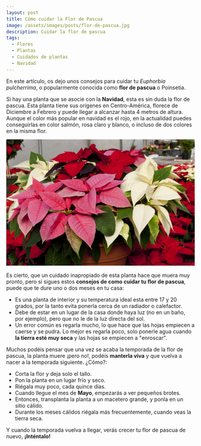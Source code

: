 ```yaml
---
layout: post
title: Cómo cuidar la Flor de Pascua
image: /assets/images/posts/flor-de-pascua.jpg
description: Cuidar la flor de pascua
tags:
  - Flores
  - Plantas
  - Cuidados de plantas
  - Navidad
---
```


En este artículo, os dejo unos consejos para cuidar tu _Euphorbia pulcherrima_, o popularmente conocida como **flor de pascua** o Poinsetia.

Si hay una planta que se asocie con la **Navidad**, esta es sin duda la flor de pascua. Esta planta tiene sus orígenes en Centro-América, florece de Diciembre a Febrero y puede llegar a alcanzar hasta 4 metros de altura.
Aunque el color más popular en navidad es el rojo, en la actualidad puedes conseguirlas en color salmón, rosa claro y blanco, o incluso de dos colores en la misma flor.

![Como cuidar la Flor de Pascua](/assets/images/posts/flor-de-pascua-colores.jpg)

Es cierto, que un cuidado inapropiado de esta planta hace que muera muy pronto, pero si sigues estos **consejos de como cuidar tu flor de pascua**, puede que te dure uno o dos meses en tu casa:

- Es una planta de interior y su temperatura ideal esta entre 17 y 20 grados, por la tanto evita ponerla cerca de un radiador o calefactor.
- Debe de estar en un lugar de la casa donde haya luz (no en un baño, por ejemplo), pero que no le de la luz directa del sol.
- Un error común es regarla mucho, lo que hace que las hojas empiecen a caerse y se pudra. Lo mejor es regarla poco, solo ponerle agua cuando **la tierra esté muy seca** y las hojas se empiecen a "enroscar".

Muchos podéis pensar que una vez se acaba la temporada de la flor de pascua, la planta muere ¡pero no!, podéis **manterla viva** y que vuelva a nacer a la temporada siguiente. ¿Cómo?:

- Corta la flor y deja solo el tallo.
- Pon la planta en un lugar frío y seco.
- Riégala muy poco, cada quince días.
- Cuando llegue el mes de **Mayo**, empezarás a ver pequeños brotes.
- Entonces, transplanta la planta a un macetero grande, y ponla en un sitio cálido.
- Durante los meses cálidos riégala más frecuentemente, cuando veas la tierra seca.

Y cuando la temporada vuelva a llegar, verás crecer tu flor de pascua de nuevo, **¡Inténtalo!**


